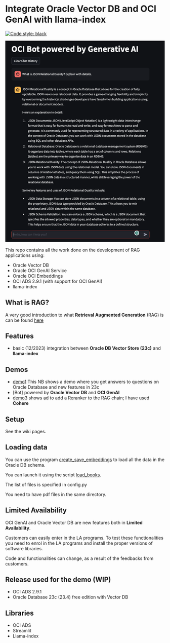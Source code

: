 # Integrate Oracle Vector DB and OCI GenAI with llama-index
[![Code style: black](https://img.shields.io/badge/code%20style-black-000000.svg)](https://github.com/psf/black)

![screenshot](./screenshot.png)

This repo contains all the work done on the development of RAG applications using:
* Oracle Vector DB
* Oracle OCI GenAI Service
* Oracle OCI Embeddings
* OCI ADS 2.9.1 (with support for OCI GenAI)
* llama-index

## What is RAG?
A very good introduction to what **Retrieval Augmented Generation** (RAG) is can be found [here](https://www.oracle.com/artificial-intelligence/generative-ai/retrieval-augmented-generation-rag/)

## Features
* basic (12/2023) integration between **Oracle DB Vector Store (23c)** and **llama-index**

## Demos
* [demo1](./custom_vector_store_demo1.ipynb) This NB shows a demo where you get answers to questions on Oracle Database and new features in 23c
* [Bot] powered by **Oracle Vector DB** and **OCI GenAI**
* [demo3](./custom_vector_store_demo3.ipynb) shows ad to add a Reranker to the RAG chain; I have used **Cohere**

## Setup
See the wiki pages.

## Loading data
You can use the program [create_save_embeddings](./create_save_embeddings.py) to load all the data in the Oracle DB schema.

You can launch it using the script [load_books](./load_books.sh).

The list of files is specified in config.py

You need to have pdf files in the same directory.

## Limited Availability
OCI GenAI and Oracle Vector DB are new features both in **Limited Availability**. 

Customers can easily enter in the LA programs.
To test these functionalities you need to enrol in the LA programs and install the proper versions of software libraries.

Code and functionalities can change, as a result of the feedbacks from customers.

## Release used for the demo (WIP)
* OCI ADS 2.9.1
* Oracle Database 23c (23.4) free edition with Vector DB

## Libraries
* OCI ADS
* Streamlit
* Llama-index
